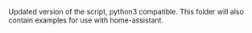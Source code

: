 Updated version of the script, python3 compatible.
This folder will also contain examples for use with home-assistant.
